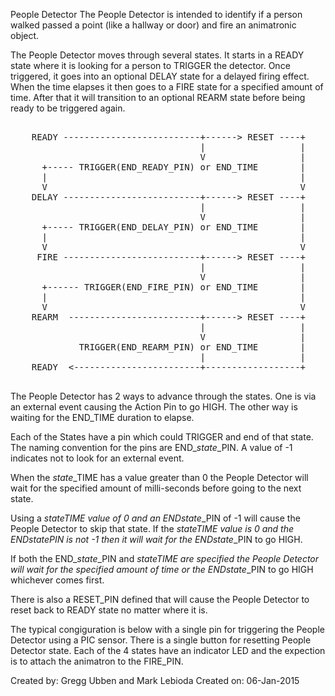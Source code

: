 People Detector
The People Detector is intended to identify if a person walked passed a point
(like a hallway or door) and fire an animatronic object.

The People Detector moves through several states.  It starts in a READY state
where it is looking for a person to TRIGGER the detector.  Once triggered, it
goes into an optional DELAY state for a delayed firing effect.  When the time
elapses it then goes to a FIRE state for a specified amount of time.  After
that it will transition to an optional REARM state before being ready to be
triggered again.

<pre>

    READY --------------------------+------> RESET ----+
                                    |                  |
                                    V                  |
      +----- TRIGGER(END_READY_PIN) or END_TIME        |
      |                                                |
      V                                                V
    DELAY --------------------------+------> RESET ----+
                                    |                  |
                                    V                  |
      +----- TRIGGER(END_DELAY_PIN) or END_TIME        |
      |                                                |
      V                                                V
     FIRE --------------------------+------> RESET ----+
                                    |                  |
                                    V                  |
      +------ TRIGGER(END_FIRE_PIN) or END_TIME        |
      |                                                |
      V                                                V
    REARM  -------------------------+------> RESET ----+
                                    |                  |
                                    V                  |
             TRIGGER(END_REARM_PIN) or END_TIME        |
                                    |                  |
    READY  &lt;------------------------+------------------+

</pre>

The People Detector has 2 ways to advance through the states.  One is via an
external event causing the Action Pin to go HIGH.  The other way is waiting
for the END_TIME duration to elapse.

Each of the States have a pin which could TRIGGER and end of that state.  The
naming convention for the pins are END_<i>state</i>_PIN.  A value of -1 indicates
not to look for an external event.

When the <i>state</i>_TIME has a value greater than 0 the People Detector will
wait for the specified amount of milli-seconds before going to the next state.

Using a <i>state</i>_TIME value of 0 and an END_<i>state</i>_PIN of -1 will cause the
People Detector to skip that state.  If the <i>state</i>_TIME value is 0 and the
END_<i>state</i>_PIN is not -1 then it will wait for the END_<i>state</i>_PIN to go
HIGH.

If both the END_<i>state</i>_PIN and <i>state</i>_TIME are specified the People Detector
will wait for the specified amount of time or the END_<i>state</i>_PIN to go HIGH
whichever comes first.

There is also a RESET_PIN defined that will cause the People Detector to
reset back to READY state no matter where it is.

The typical congiguration is below with a single pin for triggering the
People Detector using a PIC sensor.  There is a single button for resetting
People Detector state.  Each of the 4 states have an indicator LED and the
expection is to attach the animatron to the FIRE_PIN.

Created by: Gregg Ubben and Mark Lebioda
Created on: 06-Jan-2015

